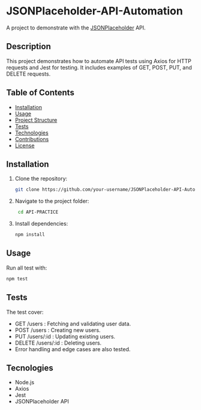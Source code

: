 # JSONPlaceholder-API-Automation

A project to demonstrate with the [JSONPlaceholder](https://jsonplaceholder.typicode.com/) API.

## Description

This project demonstrates how to automate API tests using Axios for HTTP requests and Jest for testing. It includes examples of GET, POST, PUT, and DELETE requests.

## Table of Contents

- [Installation](#installation)
- [Usage](#usage)
- [Project Structure](#project-structure)
- [Tests](#tests)
- [Technologies](#technologies)
- [Contributions](#contributions)
- [License](#license)

## Installation

1. Clone the repository:
   ```bash
   git clone https://github.com/your-username/JSONPlaceholder-API-Automation.git
   ```
2. Navigate to the project folder:
   ```bash
    cd API-PRACTICE
   ```

3. Install dependencies:
    ```bash
    npm install
## Usage
Run all test with:
   ```bash
   npm test
  ```
  
## Tests
The test cover:
 - GET /users : Fetching and validating user data.
 - POST /users : Creating new users.
 - PUT /users/:id : Updating existing users.
 - DELETE /users/:id : Deleting users.
 - Error handling and edge cases are also tested.

## Tecnologies
 - Node.js
 - Axios
 - Jest
 - JSONPlaceholder API

